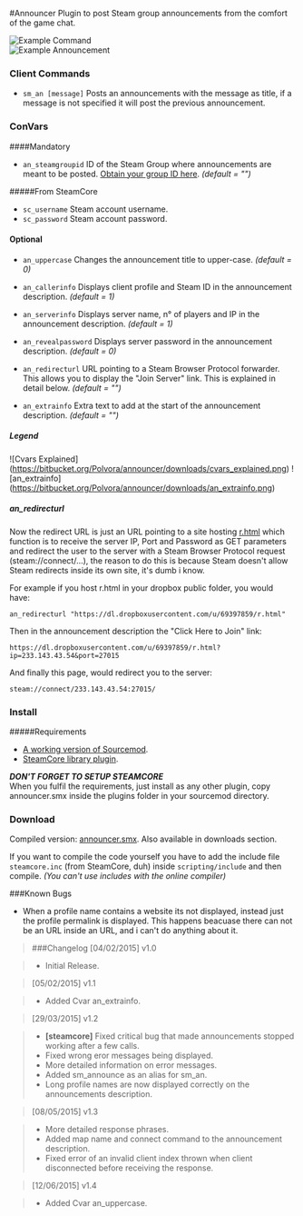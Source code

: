 #Announcer
Plugin to post Steam group announcements from the comfort of the game chat.

![Example Command](https://bitbucket.org/Polvora/announcer/downloads/example1.png)  
![Example Announcement](https://bitbucket.org/Polvora/announcer/downloads/example2.png)

### Client Commands
* `sm_an [message]`  Posts an announcements with the message as title, if a message is not specified it will post the previous announcement.

### ConVars
####Mandatory
* `an_steamgroupid` ID of the Steam Group where announcements are meant to be posted. [Obtain your group ID here](http://fennec.limetech.org/groupid.php). _(default = "")_

#####From SteamCore

* `sc_username` Steam account username.
* `sc_password` Steam account password.

#### Optional
* `an_uppercase` Changes the announcement title to upper-case. _(default = 0)_

* `an_callerinfo` Displays client profile and Steam ID in the announcement description. _(default = 1)_

* `an_serverinfo`  Displays server name, n° of players and IP in the announcement description. _(default = 1)_

* `an_revealpassword` Displays server password in the announcement description. _(default = 0)_

* `an_redirecturl` URL pointing to a Steam Browser Protocol forwarder. This allows you to display the "Join Server" link. This is explained in detail below. _(default = "")_

* `an_extrainfo` Extra text to add at the start of the announcement description. _(default = "")_

##### Legend
![Cvars Explained]    (https://bitbucket.org/Polvora/announcer/downloads/cvars_explained.png)
![an_extrainfo] (https://bitbucket.org/Polvora/announcer/downloads/an_extrainfo.png)

##### an_redirecturl
Now the redirect URL is just an URL pointing to a site hosting [r.html](https://bitbucket.org/Polvora/announcer/downloads/r.html) which function is to receive the server IP, Port and Password as GET parameters and redirect the user to the server with a Steam Browser Protocol request (steam://connect/...), the reason to do this is because Steam doesn't allow Steam redirects inside its own site, it's dumb i know.  

For example if you host r.html in your dropbox public folder, you would have:

    an_redirecturl "https://dl.dropboxusercontent.com/u/69397859/r.html"

Then in the announcement description the "Click Here to Join" link:

    https://dl.dropboxusercontent.com/u/69397859/r.html?ip=233.143.43.54&port=27015

And finally this page, would redirect you to the server:

    steam://connect/233.143.43.54:27015/

### Install
#####Requirements
* [A working version of Sourcemod](http://www.sourcemod.net/downloads.php).
* [SteamCore library plugin](https://bitbucket.org/Polvora/steamcore/overview).

_**DON'T FORGET TO SETUP STEAMCORE**_  
When you fulfil the requirements, just install as any other plugin, copy announcer.smx inside the plugins folder in your sourcemod directory.

### Download
Compiled version: [announcer.smx](https://bitbucket.org/Polvora/announcer/downloads/announcer.smx). Also available in downloads section.  

If you want to compile the code yourself you have to add the include file `steamcore.inc` (from SteamCore, duh) inside `scripting/include` and then compile. _(You can't use includes with the online compiler)_

###Known Bugs
* When a profile name contains a website its not displayed, instead just the profile permalink is displayed. This happens beacuase there can not be an URL inside an URL, and i can't do anything about it.

> ###Changelog
> [04/02/2015] v1.0 

> * Initial Release.

> [05/02/2015] v1.1

> * Added Cvar an_extrainfo.

> [29/03/2015] v1.2

> * **[steamcore]** Fixed critical bug that made announcements stopped working after a few calls.
> * Fixed wrong eror messages being displayed.
> * More detailed information on error messages.
> * Added sm\_announce as an alias for sm\_an.
> * Long profile names are now displayed correctly on the announcements description.

> [08/05/2015] v1.3

> * More detailed response phrases.
> * Added map name and connect command to the announcement description.
> * Fixed error of an invalid client index thrown when client disconnected before receiving the response.

> [12/06/2015] v1.4

> * Added Cvar an_uppercase.